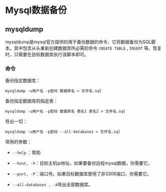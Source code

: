 # Mysql数据备份

## mysqldump

mysqldump是mysql官方提供的用于备份数据的命令，它将数据备份为SQL脚本。其中包含从头重新创建数据库所必需的命令 `CREATE TABLE` , `INSERT` 等。恢复时，只需要在目标数据库执行该脚本即可。

### 命令

备份指定数据库：

```shell
mysqldump -u用户名 -p密码 数据库名 > 文件名.sql
```

备份指定数据库的指定表：

```shell
mysqldump -u用户名 -p密码 数据库名 表名1 表名2 > 文件名.sql
```

导出一切：

```shell
mysqldump -u用户名 -p密码 --all-databases > 文件名.sql
```

常用的参数：

- `--help` ：帮助

- `--host, -h`：目标主机ip地址。如果要备份远程mysql数据，你需要它。

- `--port, -P`：端口号。如果目标数据库使用了非3306端口，你需要它。

- `--all-databases , -A`导出全部数据库。
